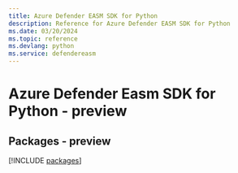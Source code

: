 ```yaml
---
title: Azure Defender EASM SDK for Python
description: Reference for Azure Defender EASM SDK for Python
ms.date: 03/20/2024
ms.topic: reference
ms.devlang: python
ms.service: defendereasm
---
```

# Azure Defender Easm SDK for Python - preview
## Packages - preview
[!INCLUDE [packages](defender-easm-index.md)]